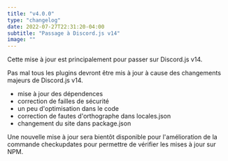 ```yaml
---
title: "v4.0.0"
type: "changelog"
date: 2022-07-27T22:31:20-04:00
subtitle: "Passage à Discord.js v14"
image: ""
---
```


Cette mise à jour est principalement pour passer sur Discord.js v14.

Pas mal tous les plugins devront être mis à jour à cause des changements majeurs de Discord.js v14.

- mise à jour des dépendences
- correction de failles de sécurité
- un peu d'optimisation dans le code
- correction de fautes d'orthographe dans locales.json
- changement du site dans package.json

Une nouvelle mise à jour sera bientôt disponible pour l'amélioration de la commande checkupdates pour permettre de vérifier les mises à jour sur NPM.